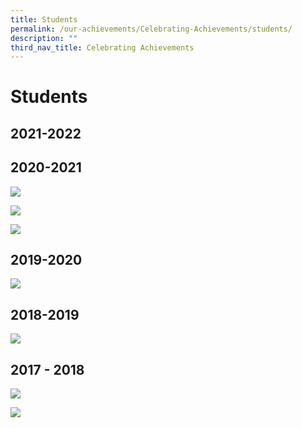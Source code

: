 ```yaml
---
title: Students
permalink: /our-achievements/Celebrating-Achievements/students/
description: ""
third_nav_title: Celebrating Achievements
---
```

# Students

## 2021-2022


## 2020-2021

![](/images/Our%20Achievements/Students/Slide1.jpg)

![](/images/Our%20Achievements/Students/Slide2.jpg)

![](/images/Our%20Achievements/Students/Slide3.jpg)


## 2019-2020

![](/images/Our%20Achievements/Students/Celebrating%20achievement_BBSSWebsite%202019-2020.jpg)

## 2018-2019

![](/images/Our%20Achievements/Students/Students%20Achievement_Draft%202.jpg)

## 2017 - 2018

![](/images/Our%20Achievements/Students/BBSS%20Celebrating%20Achievement%202018%20Part%20A.jpg)

![](/images/Our%20Achievements/Students/BBSS%20Celebrating%20Achievement%202018%20Part%20B.jpg)